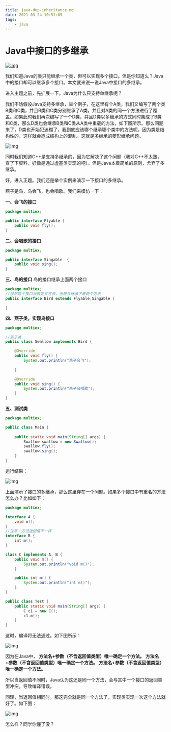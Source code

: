 ```yaml
---
title: java-dup-inheritance.md
date: 2021-03-24 10:51:05
tags:
    - java
---
```




# Java中接口的多继承

[![img](6d33af4a-cc0f-4e11-ac41-d6135f7e6d8e.png)](https://www.jianshu.com/u/3c084cab313c)


我们知道Java的类只能继承一个类，但可以实现多个接口。但是你知道么？Java中的接口却可以继承多个接口。本文就来说一说Java中接口的多继承。

进入主题之前，先扩展一下。Java为什么只支持单继承呢？

我们不妨假设Java支持多继承，举个例子，在这里有个A类，我们又编写了两个类B类和C类，并且B类和C类分别继承了A类，并且对A类的同一个方法进行了覆盖。如果此时我们再次编写了一个D类，并且D类以多继承的方式同时集成了B类和C类，那么D类也会继承B类和C类从A类中重载的方法，如下图所示。那么问题来了，D类也开始犯迷糊了，我到底应该哪个继承哪个类中的方法呢，因为类是结构性的，这样就会造成结构上的混乱。这就是多继承的菱形继承问题。

![img](5679451-43aab94c4bdff320.png)

同时我们知道C++是支持多继承的，因为它解决了这个问题（我对C++不太熟，查了下资料，好像是通过虚基类实现的吧）。但是Java本着简单的原则，舍弃了多继承。

好，进入正题。我们还是举个实例来演示一下接口的多继承。

燕子是鸟，鸟会飞，也会唱歌。我们来模仿一下：

**一、会飞的接口**



```java
package multiex;

public interface Flyable {
    public void fly();
}
```

**二、会唱歌的接口**



```java
package multiex;

public interface Singable  {
    public void sing();
}
```

**三、鸟的接口**
鸟的接口继承上面两个接口



```java
package multiex;
//虽然这个接口没有定义方法，但是会继承下来两个方法
public interface Bird extends Flyable,Singable {

}
```

**四、燕子类，实现鸟接口**



```java
package multiex;

//燕子类
public class Swallow implements Bird {

    @Override
    public void fly() {
        System.out.println("燕子会飞");
        
    }

    @Override
    public void sing() {
        System.out.println("燕子会唱歌");
    }
}
```

**五、测试类**



```java
package multiex;

public class Main {
    
    public static void main(String[] args) {
        Swallow swallow = new Swallow();
        swallow.fly();
        swallow.sing();
    }
}
```

运行结果：



![img](5679451-5200410893ef3a5e.png)

上面演示了接口的多继承，那么这里存在一个问题。如果多个接口中有重名的方法怎么办？比如如下：



```java
package multiex;

interface A {
    void m();
}
//注意：方法返回值不一样
interface B {
    int m();
}

class C implements A, B {
    public void m() {
        System.out.println("void m()");
    }

    public int m() {
        System.out.println("int m()");
    }
}

public class Test {
    public static void main(String[] args) {
        C c1 = new C();
        c1.m();
    }
}
```

这时，编译将无法通过。如下图所示：



![img](5679451-f1a242d24a2186d4.png)

因为在Java中，
**方法名+参数（不含返回值类型）唯一确定一个方法。**
**方法名+参数（不含返回值类型）唯一确定一个方法。**
**方法名+参数（不含返回值类型）唯一确定一个方法。**

所以当返回值不同时，Java认为这还是同一个方法，会与其中一个接口的返回类型冲突。导致编译错误。

同理，当返回值相同时，那这完全就是同一个方法了，实现类实现一次这个方法就好了。如下图：

![img](5679451-17a504ccd13fbb6f.png)

怎么样？同学你懂了没？